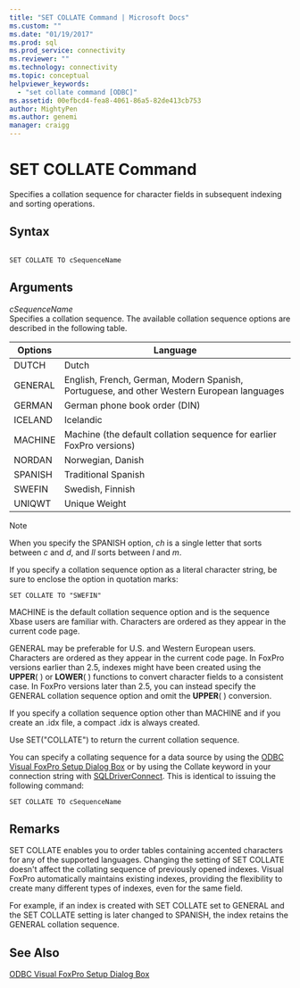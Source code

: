 ```yaml
---
title: "SET COLLATE Command | Microsoft Docs"
ms.custom: ""
ms.date: "01/19/2017"
ms.prod: sql
ms.prod_service: connectivity
ms.reviewer: ""
ms.technology: connectivity
ms.topic: conceptual
helpviewer_keywords: 
  - "set collate command [ODBC]"
ms.assetid: 00efbcd4-fea8-4061-86a5-82de413cb753
author: MightyPen
ms.author: genemi
manager: craigg
---
```

# SET COLLATE Command
Specifies a collation sequence for character fields in subsequent indexing and sorting operations.  
  
## Syntax  
  
```  
  
SET COLLATE TO cSequenceName  
```  
  
## Arguments  
 *cSequenceName*  
 Specifies a collation sequence. The available collation sequence options are described in the following table.  
  
|Options|Language|  
|-------------|--------------|  
|DUTCH|Dutch|  
|GENERAL|English, French, German, Modern Spanish, Portuguese, and other Western European languages|  
|GERMAN|German phone book order (DIN)|  
|ICELAND|Icelandic|  
|MACHINE|Machine (the default collation sequence for earlier FoxPro versions)|  
|NORDAN|Norwegian, Danish|  
|SPANISH|Traditional Spanish|  
|SWEFIN|Swedish, Finnish|  
|UNIQWT|Unique Weight|  
  
> [!NOTE]  
>  When you specify the SPANISH option, *ch* is a single letter that sorts between *c* and *d*, and *ll* sorts between *l* and *m*.  
  
 If you specify a collation sequence option as a literal character string, be sure to enclose the option in quotation marks:  
  
```  
SET COLLATE TO "SWEFIN"  
```  
  
 MACHINE is the default collation sequence option and is the sequence Xbase users are familiar with. Characters are ordered as they appear in the current code page.  
  
 GENERAL may be preferable for U.S. and Western European users. Characters are ordered as they appear in the current code page. In FoxPro versions earlier than 2.5, indexes might have been created using the **UPPER**( ) or **LOWER**( ) functions to convert character fields to a consistent case. In FoxPro versions later than 2.5, you can instead specify the GENERAL collation sequence option and omit the **UPPER**( ) conversion.  
  
 If you specify a collation sequence option other than MACHINE and if you create an .idx file, a compact .idx is always created.  
  
 Use SET("COLLATE") to return the current collation sequence.  
  
 You can specify a collating sequence for a data source by using the [ODBC Visual FoxPro Setup Dialog Box](../../odbc/microsoft/odbc-visual-foxpro-setup-dialog-box.md) or by using the Collate keyword in your connection string with [SQLDriverConnect](../../odbc/microsoft/sqldriverconnect-visual-foxpro-odbc-driver.md). This is identical to issuing the following command:  
  
```  
SET COLLATE TO cSequenceName  
```  
  
## Remarks  
 SET COLLATE enables you to order tables containing accented characters for any of the supported languages. Changing the setting of SET COLLATE doesn't affect the collating sequence of previously opened indexes. Visual FoxPro automatically maintains existing indexes, providing the flexibility to create many different types of indexes, even for the same field.  
  
 For example, if an index is created with SET COLLATE set to GENERAL and the SET COLLATE setting is later changed to SPANISH, the index retains the GENERAL collation sequence.  
  
## See Also  
 [ODBC Visual FoxPro Setup Dialog Box](../../odbc/microsoft/odbc-visual-foxpro-setup-dialog-box.md)

